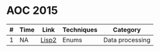 # AOC 2015

| #  | Time     | Link                  | Techniques              | Category                     |
|----|----------|-----------------------|-------------------------|------------------------------|
| 1  | NA | [Lisp2](./src/main/java/info/jab/aoc/day1/Lisp2.java) | Enums | Data processing |
